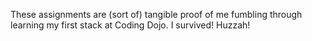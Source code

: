 These assignments are (sort of) tangible proof of me fumbling through learning my first stack at Coding Dojo. I survived! Huzzah!
